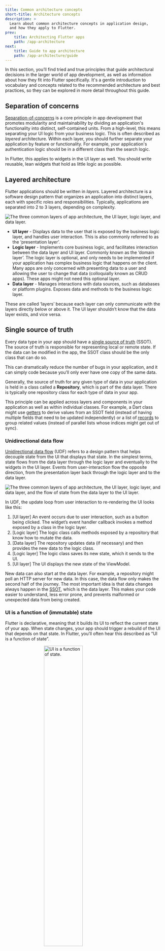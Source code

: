 ```yaml
---
title: Common architecture concepts
short-title: Architecture concepts
description: >
  Learn about common architecture concepts in application design,
  and how they apply to Flutter.
prev:
    title: Architecting Flutter apps
    path: /app-architecture
next:
    title: Guide to app architecture
    path: /app-architecture/guide
---
```


In this section, you’ll find tried and true principles that guide architectural
decisions in the larger world of app development, 
as well as information about how they fit into Flutter specifically. 
It's a gentle introduction to vocabulary and concepts related to 
the recommended architecture and best practices, 
so they can be explored in more detail throughout this guide.

## Separation of concerns

[Separation-of-concerns][] is a core principle in app development that 
promotes modularity and maintainability by dividing an application's 
functionality into distinct, self-contained units. From a high-level, 
this means separating your UI logic from your business logic. 
This is often described as *layered* architecture. 
Within each layer, you should further separate your application by
feature or functionality. For example, your application's authentication logic
should be in a different class than the search logic.

In Flutter, this applies to widgets in the UI layer as well. You should write
reusable, lean widgets that hold as little logic as possible.

## Layered architecture

Flutter applications should be written in *layers*. Layered architecture is a
software design pattern that organizes an application into distinct layers, each
with specific roles and responsibilities. Typically, applications are separated
into 2 to 3 layers, depending on complexity.

<img src='/assets/images/docs/app-architecture/common-architecture-concepts/horizontal-layers-with-icons.png' 
alt="The three common layers of app architecture, the UI layer, logic layer,
and data layer.">

* **UI layer** - Displays data to the user that is exposed by the business logic
  layer, and handles user interaction. This is also commonly referred to as the
  ‘presentation layer’.
* **Logic layer** - Implements core business logic, and facilitates interaction
  between the data layer and UI layer. Commonly known as the ‘domain layer’. 
  The logic layer is optional, and only needs to be implemented if your 
  application has complex business logic that happens on the client. 
  Many apps are only concerned with presenting data to a user and 
  allowing the user to change that data (colloquially known as CRUD apps). 
  These apps might not need this optional layer.
* **Data layer** - Manages interactions with data sources, such as databases or
  platform plugins. Exposes data and methods to the business logic layer.

These are called ‘layers’ because each layer can only communicate with the
layers directly below or above it. The UI layer shouldn’t know that the data
layer exists, and vice versa.

## Single source of truth

Every data type in your app should have a [single source of truth][] (SSOT). 
The source of truth is responsible for representing local or remote state. 
If the data can be modified in the app, 
the SSOT class should be the only class that can do so.

This can dramatically reduce the number of bugs in your application, 
and it can simply code because you’ll only ever have one copy of the same data.

Generally, the source of truth for any given type of data in your application is
held in a class called a **Repository**, which is part of the data layer. 
There is typically one repository class for each type of data in your app.

This principle can be applied across layers and components in your application
as well as within individual classes. For example, 
a Dart class might use [getters][] to derive values from an SSOT field 
(instead of having multiple fields that need to be updated independently) 
or a list of [records][] to group related values 
(instead of parallel lists whose indices might get out of sync).

### Unidirectional data flow

[Unidirectional data flow][] (UDF) refers to a design pattern that helps
decouple state from the UI that displays that state. In the simplest terms,
state flows from the data layer through the logic layer and eventually to the
widgets in the UI layer. 
Events from user-interaction flow the opposite direction, 
from the presentation layer back through the logic layer and to the data layer.

<img src='/assets/images/docs/app-architecture/common-architecture-concepts/horizontal-layers-with-UDF.png'
alt="The three common layers of app architecture, the UI layer, logic layer,
and data layer, and the flow of state from the data layer to the UI layer.">

In UDF, the update loop from user interaction to re-rendering the UI looks like
this:

1. [UI layer] An event occurs due to user interaction, such as a button being
   clicked. The widget’s event handler callback invokes a method exposed by a
   class in the logic layer.
2. [Logic layer] The logic class calls methods exposed by a repository that
   know how to mutate the data.
3. [Data layer] The repository updates data (if necessary) and then provides the
   new data to the logic class.
4. [Logic layer] The logic class saves its new state, which it sends to the UI.
5. [UI layer] The UI displays the new state of the ViewModel.

New data can also start at the data layer. 
For example, a repository might poll an HTTP server for new data. 
In this case, the data flow only makes the second half of the journey. 
The most important idea is that data changes always happen
in the [SSOT][], which is the data layer. 
This makes your code easier to understand, less error prone, and
prevents malformed or unexpected data from being created.


### UI is a function of (immutable) state

Flutter is declarative,
meaning that it builds its UI to reflect the current state of your app. 
When state changes, 
your app should trigger a rebuild of the UI that depends on that state. 
In Flutter, you’ll often hear this described as “UI is a function of state”.

<img src='/assets/images/docs/app-architecture/common-architecture-concepts/ui-f-state.png'
style="width:50%; margin:auto; display:block"
alt="UI is a function of state.">

It’s crucial that your data drive your UI, and not the other way around. 
Data should be immutable and persistent, 
and views should contain as little logic as possible. 
This minimizes the possibility of data being lost when an app is closed, 
and makes your app more testable and resilient to bugs.

### Extensibility

Each piece of architecture should have a well defined list of inputs and outputs. 
For example, a view model in the logic layer should only 
take in data sources as inputs, such as repositories, 
and should only expose commands and data formatted for views.

Using clean interfaces in this way allows you to swap out 
concrete implementations of your classes without needing to 
change any of the code that consumes the interface.

### Testability

The principals that make software extensible also make software easier to test.
For example, you can test the self-contained logic of a view model by mocking a
repository. 
The view model tests don’t require you to mock other parts of your application, 
and you can test your UI logic separate from Flutter widgets themselves.

Your app will also be more flexible. 
It will be straightforward and low risk to add new logic and new UI. 
For example, adding a new view model cannot break any logic 
from the data or business logic layers.

The next section explains the idea of inputs and outputs for any given component
in your application’s architecture.

[Separation-of-concerns]: https://en.wikipedia.org/wiki/Separation_of_concerns
[single source of truth]: https://en.wikipedia.org/wiki/Single_source_of_truth
[SSOT]: https://en.wikipedia.org/wiki/Single_source_of_truth
[getters]: {{site.dart-site}}/effective-dart/design#do-use-getters-for-operations-that-conceptually-access-properties
[records]: {{site.dart-site}}/language/records
[Unidirectional data flow]: https://en.wikipedia.org/wiki/Unidirectional_Data_Flow_(computer_science)
